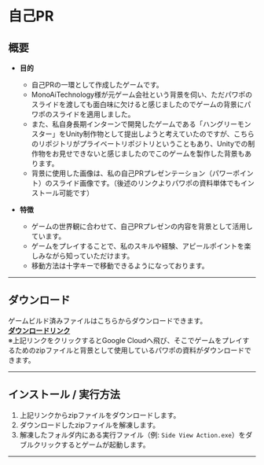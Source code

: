 # 自己PR

## 概要

- **目的**  
  - 自己PRの一環として作成したゲームです。
  - MonoAiTechnology様が元ゲーム会社という背景を伺い、ただパワポのスライドを渡しても面白味に欠けると感じましたのでゲームの背景にパワポのスライドを適用しました。
  - また、私自身長期インターンで開発したゲームである「ハングリーモンスター」をUnity制作物として提出しようと考えていたのですが、こちらのリポジトリがプライベートリポジトリということもあり、Unityでの制作物をお見せできないと感じましたのでこのゲームを製作した背景もあります。
  - 背景に使用した画像は、私の自己PRプレゼンテーション（パワーポイント）のスライド画像です。（後述のリンクよりパワポの資料単体でもインストール可能です）
  
- **特徴**  
  - ゲームの世界観に合わせて、自己PRプレゼンの内容を背景として活用しています。  
  - ゲームをプレイすることで、私のスキルや経験、アピールポイントを楽しみながら知っていただけます。
  - 移動方法は十字キーで移動できるようになっております。

---

## ダウンロード

ゲームビルド済みファイルはこちらからダウンロードできます。  
[**ダウンロードリンク**](https://drive.google.com/drive/folders/1c8d1TkbaAe_kSs6o7_aPXltN2fu48z-Y?usp=sharing)  
※上記リンクをクリックするとGoogle Cloudへ飛び、そこでゲームをプレイするためのzipファイルと背景として使用しているパワポの資料がダウンロードできます。

---

## インストール / 実行方法

1. 上記リンクからzipファイルをダウンロードします。  
2. ダウンロードしたzipファイルを解凍します。  
3. 解凍したフォルダ内にある実行ファイル（例: `Side View Action.exe`）をダブルクリックするとゲームが起動します。

---
